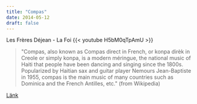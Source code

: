 ```yaml
---
title: "Compas"
date: 2014-05-12
draft: false
---
```


Les Frères Déjean - La Foi
{{< youtube H5bM0qTpAmU >}}

> "Compas, also known as Compas direct in French, or konpa dirèk in Creole or simply konpa, is a modern méringue, the national music of Haiti that people have been dancing and singing since the 1800s. Popularized by Haitian sax and guitar player Nemours Jean-Baptiste in 1955, compas is the main music of many countries such as Dominica and the French Antilles, etc." 
(from Wikipedia)

[Länk](/pdfs/tufte-output.pdf)
